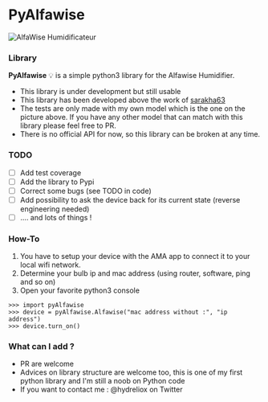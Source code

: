 PyAlfawise
===================

![AlfaWise Humidificateur](http://sarakha63-domotique.fr/wp-content/uploads/2018/02/diffuseur.jpg)

### <i class="icon-book"></i> Library

**PyAlfawise** :bulb: is a simple python3 library for the Alfawise Humidifier.

  - This library is under development but still usable
  - This library has been developed above the work of [sarakha63](https://github.com/jeedom/plugin-alfawiseumist)
  - The tests are only made with my own model which is the one on the picture above. If you have any other model that can match with this library please feel free to PR.
  - There is no official API for now, so this library can be broken at any time.

### <i class="icon-check"></i>TODO

- [ ] Add test coverage
- [ ] Add the library to Pypi
- [ ] Correct some bugs (see TODO in code)
- [ ] Add possibility to ask the device back for its current state (reverse engineering needed)
- [ ] .... and lots of things !
 
### <i class="icon-cog"></i> How-To

1. You have to setup your device with the AMA app to connect it to your local wifi network.
3. Determine your bulb ip and mac address (using router, software, ping and so on)
4. Open your favorite python3 console  
```
>>> import pyAlfawise
>>> device = pyAlfawise.Alfawise("mac address without :", "ip address")
>>> device.turn_on()
```

### <i class="icon-plus"></i>What can I add ?

  - PR are welcome
  - Advices on library structure are welcome too, this is one of my first python library and I'm still a noob on Python code
  - If you want to contact me : <i class="icon-twitter"></i> @hydreliox on Twitter
